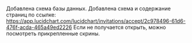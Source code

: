 Добавлена схема базы данных. 
Добавлена схема и содержание страниц по ссылке:
https://app.lucidchart.com/lucidchart/invitations/accept/2c978496-61d6-476f-acda-465a49ed2226
Если не получается открыть, можно посмотреть прикрепленные скрины.
